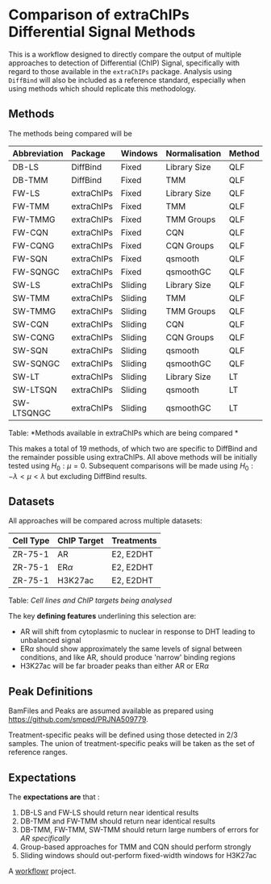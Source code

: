 # Comparison of extraChIPs Differential Signal Methods


This is a workflow designed to directly compare the output of multiple approaches to detection of Differential (ChIP) Signal, specifically with regard to those available in the `extraChIPs` package.
Analysis using `DiffBind` will also be included as a reference standard, especially when using methods which should replicate this methodology.

## Methods

The methods being compared will be

| Abbreviation  | Package | Windows | Normalisation | Method | Assay |
|:------------- |:-------- |:------- |:------------- |:------ |:---- |
| DB-LS        | DiffBind | Fixed   | Library Size  | QLF    | counts |
| DB-TMM       | DiffBind | Fixed   | TMM           | QLF    | counts |
| FW-LS        | extraChIPs | Fixed   | Library Size  | QLF    | counts |
| FW-TMM       | extraChIPs | Fixed   | TMM           | QLF    | counts |
| FW-TMMG      | extraChIPs | Fixed   | TMM Groups    | QLF    | counts |
| FW-CQN       | extraChIPs | Fixed   | CQN           | QLF    | counts |
| FW-CQNG      | extraChIPs | Fixed   | CQN Groups    | QLF    | counts |
| FW-SQN       | extraChIPs | Fixed   | qsmooth       | QLF    | normCounts |
| FW-SQNGC     | extraChIPs | Fixed   | qsmoothGC     | QLF    | normCounts |
| SW-LS        | extraChIPs | Sliding   | Library Size  | QLF    | counts |
| SW-TMM       | extraChIPs | Sliding   | TMM           | QLF    | counts |
| SW-TMMG      | extraChIPs | Sliding   | TMM Groups    | QLF    | counts |
| SW-CQN       | extraChIPs | Sliding   | CQN           | QLF    | counts |
| SW-CQNG      | extraChIPs | Sliding   | CQN Groups    | QLF    | counts |
| SW-SQN       | extraChIPs | Sliding   | qsmooth       | QLF    | normCounts |
| SW-SQNGC     | extraChIPs | Sliding   | qsmoothGC     | QLF    | normCounts |
| SW-LT        | extraChIPs | Sliding   | Library Size  | LT     | logCPM |
| SW-LTSQN     | extraChIPs | Sliding   | qsmooth       | LT     | logCPM |
| SW-LTSQNGC   | extraChIPs | Sliding   | qsmoothGC     | LT     | logCPM |

Table: *Methods available in extraChIPs which are being compared *


This makes a total of 19 methods, of which two are specific to DiffBind and the remainder possible using extraChIPs.
All above methods will be initially tested using $H_0: \mu = 0$.
Subsequent comparisons will be made using $H_0: -\lambda < \mu < \lambda$ but excluding DiffBind results.

## Datasets

All approaches will be compared across multiple datasets:

| Cell Type | ChIP Target | Treatments |
|:--------- |:----------- |:---------- |
| ZR-75-1   | AR          | E2, E2DHT  |
| ZR-75-1   | ER$\alpha$  | E2, E2DHT  |
| ZR-75-1   | H3K27ac     | E2, E2DHT  |

Table: *Cell lines and ChIP targets being analysed*

The key **defining features** underlining this selection are:

- AR will shift from cytoplasmic to nuclear in response to DHT leading to unbalanced signal
- ER$\alpha$ should show approximately the same levels of signal between conditions, and like AR, should produce 'narrow' binding regions
- H3K27ac will be far broader peaks than either AR or ER$\alpha$

## Peak Definitions

BamFiles and Peaks are assumed available as prepared using https://github.com/smped/PRJNA509779.

Treatment-specific peaks will be defined using those detected in 2/3 samples.
The union of treatment-specific peaks will be taken as the set of reference ranges.


## Expectations

The **expectations are** that :

1. DB-LS and FW-LS should return near identical results
2. DB-TMM and FW-TMM should return near identical results
3. DB-TMM, FW-TMM, SW-TMM should return large numbers of errors for *AR specifically*
4. Group-based approaches for TMM and CQN should perform strongly
4. Sliding windows should out-perform fixed-width windows for H3K27ac





A [workflowr][] project.

[workflowr]: https://github.com/workflowr/workflowr
